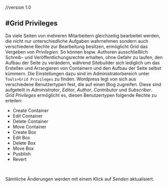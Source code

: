 //version 1.0

#Grid Privileges
---

Da viele Seiten von mehreren Mitarbeitern gleichzeitig bearbeitet werden, die nicht nur unterschiedliche Aufgaben wahrnehmen sondern auch verschiedene Rechte zur Bearbeitung besitzen, ermöglicht Grid das Vergeben von *Privilegien*. So können bspw. Authoren ausschließlich Schreib- und Veröffentlichungsrechte erhalten, ohne Gefahr zu laufen, den Aufbau der Seite zu verändern, während Sitebuilder sich lediglich um das Erstellen und Arrangieren von Containern und den Aufbau der Seite selbst kümmern.
Die Einstellungen dazu sind im Administratorbereich unter `Tools>Grid Privileges` zu finden. Wordpress legt von sich aus verschiedene Benutzertypen fest, die auf einen Blog zugreifen. Diese sind aufgeteilt in *Administrator*, *Editor*, *Author*, *Contributor* und *Subscriber*. <br />
*Grid Privileges* ermöglicht es, diesen Benutzertypen folgende Rechte zu erteilen:

* Create Container
* Edit Container
* Delete Container
* Move Container
* Create Box
* Edit Box
* Delete Box
* Move Box
* Pusblish
* Revert
<br />

Sämtliche Änderungen werden mit einem Klick auf *Senden* aktualisiert.

